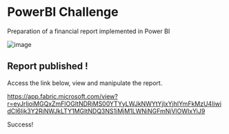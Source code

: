 # PowerBI Challenge
Preparation of a financial report implemented in Power BI


![image](https://github.com/jromolina/Desafio_PowerBI/assets/30197988/1872ef70-a2b2-4ea0-a1b7-b69c971ad934)





## Report published !

Access the link below, view and manipulate the report.

https://app.fabric.microsoft.com/view?r=eyJrIjoiMGQxZmFlOGItNDRjMS00YTYyLWJkNWYtYjIxYjhlYmFkMzU4IiwidCI6Ijk3Y2RjNWJkLTY1MGItNDQ3NS1iMjM1LWNiNGFmNjVlOWIxYiJ9

Success!

